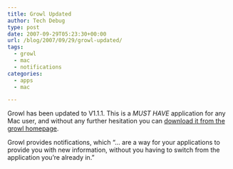 ```yaml
---
title: Growl Updated
author: Tech Debug
type: post
date: 2007-09-29T05:23:30+00:00
url: /blog/2007/09/29/growl-updated/
tags:
  - growl
  - mac
  - notifications
categories:
  - apps
  - mac

---
```

Growl has been updated to V1.1.1. This is a _MUST HAVE_ application for any Mac user, and without any further hesitation you can [download it from the growl homepage][1].

Growl provides notifications, which &#8220;&#8230; are a way for your applications to provide you with new information, without you having to switch from the application you&#8217;re already in.&#8221;

 [1]: http://growl.info/ "Welcome to Growl!"